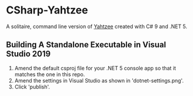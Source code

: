 # CSharp-Yahtzee

A solitaire, command line version of [Yahtzee](https://en.wikipedia.org/wiki/Yahtzee) created with C# 9 and .NET 5.

## Building A Standalone Executable in Visual Studio 2019

1. Amend the default csproj file for your .NET 5 console app so that it matches the one in this repo.
2. Amend the settings in Visual Studio as shown in 'dotnet-settings.png'.
3. Click 'publish'.
